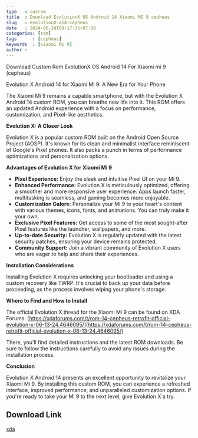 ```yaml
---
type   : cusrom
title  : Download EvolutionX OS Android 14 Xiaomi MI 9 cepheus
slug   : evolutionX-a14-cepheus
date   : 2024-06-24T09:17:35+07:00
categories: [rom]
tags      : [cepheus]
keywords  : [xiaomi Mi 9]
author : 
---
```


Download Custom Rom EvolutionX OS Android 14 For Xiaomi mi 9 (cepheus)


Evolution X Android 14 for Xiaomi Mi 9: A New Era for Your Phone

The Xiaomi Mi 9 remains a capable smartphone, but with the Evolution X Android 14 custom ROM, you can breathe new life into it. This ROM offers an updated Android experience with a focus on performance, customization, and Pixel-like aesthetics.

**Evolution X: A Closer Look**

Evolution X is a popular custom ROM built on the Android Open Source Project (AOSP). It's known for its clean and minimalist interface reminiscent of Google's Pixel phones. It also packs a punch in terms of performance optimizations and personalization options.

**Advantages of Evolution X for Xiaomi Mi 9**

* **Pixel Experience:** Enjoy the sleek and intuitive Pixel UI on your Mi 9. 
* **Enhanced Performance:** Evolution X is meticulously optimized, offering a smoother and more responsive user experience. Apps launch faster, multitasking is seamless, and gaming becomes more enjoyable.
* **Customization Galore:** Personalize your Mi 9 to your heart's content with various themes, icons, fonts, and animations. You can truly make it your own.
* **Exclusive Pixel Features:** Get access to some of the most sought-after Pixel features like the launcher, wallpapers, and more.
* **Up-to-date Security:** Evolution X is regularly updated with the latest security patches, ensuring your device remains protected.
* **Community Support:** Join a vibrant community of Evolution X users who are eager to help and share their experiences.

**Installation Considerations**

Installing Evolution X requires unlocking your bootloader and using a custom recovery like TWRP. It's crucial to back up your data before proceeding, as the process involves wiping your phone's storage.

**Where to Find and How to Install**

The official Evolution X thread for the Xiaomi Mi 9 can be found on XDA Forums:
[https://xdaforums.com/t/rom-14-cepheus-retrofit-official-evolution-x-06-13-24.4646095/](https://xdaforums.com/t/rom-14-cepheus-retrofit-official-evolution-x-06-13-24.4646095/)

There, you'll find detailed instructions and the latest ROM downloads. Be sure to follow the instructions carefully to avoid any issues during the installation process.

**Conclusion**

Evolution X Android 14 presents an excellent opportunity to revitalize your Xiaomi Mi 9. By installing this custom ROM, you can experience a refreshed interface, improved performance, and unparalleled customization options. If you're ready to take your Mi 9 to the next level, give Evolution X a try.


## Download Link
[xda](https://sourceforge.net/projects/evolution-x/files/cepheus/14/)
